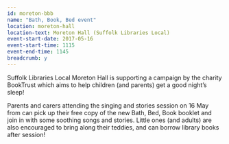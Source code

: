 ```yaml
---
id: moreton-bbb
name: "Bath, Book, Bed event"
location: moreton-hall
location-text: Moreton Hall (Suffolk Libraries Local)
event-start-date: 2017-05-16
event-start-time: 1115
event-end-time: 1145
breadcrumb: y
---
```


Suffolk Libraries Local Moreton Hall is supporting a campaign by the charity BookTrust which aims to help children (and parents) get a good night’s sleep!

Parents and carers attending the singing and stories session on 16 May from can pick up their free copy of the new Bath, Bed, Book booklet and join in with some soothing songs and stories. Little ones (and adults) are also encouraged to bring along their teddies, and can borrow library books after session!
